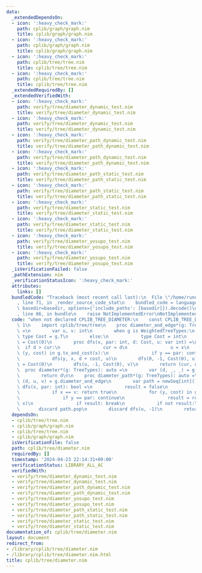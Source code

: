 ```yaml
---
data:
  _extendedDependsOn:
  - icon: ':heavy_check_mark:'
    path: cplib/graph/graph.nim
    title: cplib/graph/graph.nim
  - icon: ':heavy_check_mark:'
    path: cplib/graph/graph.nim
    title: cplib/graph/graph.nim
  - icon: ':heavy_check_mark:'
    path: cplib/tree/tree.nim
    title: cplib/tree/tree.nim
  - icon: ':heavy_check_mark:'
    path: cplib/tree/tree.nim
    title: cplib/tree/tree.nim
  _extendedRequiredBy: []
  _extendedVerifiedWith:
  - icon: ':heavy_check_mark:'
    path: verify/tree/diameter_dynamic_test.nim
    title: verify/tree/diameter_dynamic_test.nim
  - icon: ':heavy_check_mark:'
    path: verify/tree/diameter_dynamic_test.nim
    title: verify/tree/diameter_dynamic_test.nim
  - icon: ':heavy_check_mark:'
    path: verify/tree/diameter_path_dynamic_test.nim
    title: verify/tree/diameter_path_dynamic_test.nim
  - icon: ':heavy_check_mark:'
    path: verify/tree/diameter_path_dynamic_test.nim
    title: verify/tree/diameter_path_dynamic_test.nim
  - icon: ':heavy_check_mark:'
    path: verify/tree/diameter_path_static_test.nim
    title: verify/tree/diameter_path_static_test.nim
  - icon: ':heavy_check_mark:'
    path: verify/tree/diameter_path_static_test.nim
    title: verify/tree/diameter_path_static_test.nim
  - icon: ':heavy_check_mark:'
    path: verify/tree/diameter_static_test.nim
    title: verify/tree/diameter_static_test.nim
  - icon: ':heavy_check_mark:'
    path: verify/tree/diameter_static_test.nim
    title: verify/tree/diameter_static_test.nim
  - icon: ':heavy_check_mark:'
    path: verify/tree/diameter_yosupo_test.nim
    title: verify/tree/diameter_yosupo_test.nim
  - icon: ':heavy_check_mark:'
    path: verify/tree/diameter_yosupo_test.nim
    title: verify/tree/diameter_yosupo_test.nim
  _isVerificationFailed: false
  _pathExtension: nim
  _verificationStatusIcon: ':heavy_check_mark:'
  attributes:
    links: []
  bundledCode: "Traceback (most recent call last):\n  File \"/home/runner/.local/lib/python3.10/site-packages/onlinejudge_verify/documentation/build.py\"\
    , line 71, in _render_source_code_stat\n    bundled_code = language.bundle(stat.path,\
    \ basedir=basedir, options={'include_paths': [basedir]}).decode()\n  File \"/home/runner/.local/lib/python3.10/site-packages/onlinejudge_verify/languages/nim.py\"\
    , line 86, in bundle\n    raise NotImplementedError\nNotImplementedError\n"
  code: "when not declared CPLIB_TREE_DIAMETER:\n    const CPLIB_TREE_DIAMETER* =\
    \ 1\n    import cplib/tree/tree\n    proc diameter_and_edge*(g: TreeTypes): auto\
    \ =\n        var u, v: int\n        when g is WeightedTreeTypes:\n           \
    \ type Cost = g.T\n        else:\n            type Cost = int\n        var cur\
    \ = Cost(0)\n        proc dfs(x, par: int, d: Cost, u: var int) =\n          \
    \  if d > cur:\n                cur = d\n                u = x\n            for\
    \ (y, cost) in g.to_and_cost(x):\n                if y == par: continue\n    \
    \            dfs(y, x, d + cost, u)\n        dfs(0, -1, Cost(0), u)\n        cur\
    \ = Cost(0)\n        dfs(u, -1, Cost(0), v)\n        return (cur, u, v)\n\n  \
    \  proc diameter*(g: TreeTypes): auto =\n        var (d, _, _) = g.diameter_and_edge\n\
    \        return d\n\n    proc diameter_path*(g: TreeTypes): auto =\n        var\
    \ (d, u, v) = g.diameter_and_edge\n        var path = newSeq[int]()\n        proc\
    \ dfs(x, par: int): bool =\n            result = false\n            path.add(x)\n\
    \            if x == v: return true\n            for (y, cost) in g.to_and_cost(x):\n\
    \                if y == par: continue\n                result = result or dfs(y,\
    \ x)\n                if result: break\n            if not result:\n         \
    \       discard path.pop\n        discard dfs(u, -1)\n        return (d, path)\n"
  dependsOn:
  - cplib/tree/tree.nim
  - cplib/graph/graph.nim
  - cplib/tree/tree.nim
  - cplib/graph/graph.nim
  isVerificationFile: false
  path: cplib/tree/diameter.nim
  requiredBy: []
  timestamp: '2024-04-23 22:14:31+09:00'
  verificationStatus: LIBRARY_ALL_AC
  verifiedWith:
  - verify/tree/diameter_dynamic_test.nim
  - verify/tree/diameter_dynamic_test.nim
  - verify/tree/diameter_path_dynamic_test.nim
  - verify/tree/diameter_path_dynamic_test.nim
  - verify/tree/diameter_yosupo_test.nim
  - verify/tree/diameter_yosupo_test.nim
  - verify/tree/diameter_path_static_test.nim
  - verify/tree/diameter_path_static_test.nim
  - verify/tree/diameter_static_test.nim
  - verify/tree/diameter_static_test.nim
documentation_of: cplib/tree/diameter.nim
layout: document
redirect_from:
- /library/cplib/tree/diameter.nim
- /library/cplib/tree/diameter.nim.html
title: cplib/tree/diameter.nim
---
```

